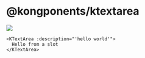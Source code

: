 # @kongponents/ktextarea

[![](https://img.shields.io/npm/v/@kongponents/ktextarea.svg?style=flat-square)](https://www.npmjs.com/package/@kongponents/ktextarea)

```vue
<KTextArea :description="'hello world'">
  Hello from a slot
</KTextArea>
```
